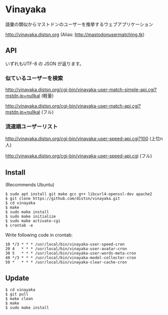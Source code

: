 # Vinayaka

語彙の類似からマストドンのユーザーを推挙するウェブアプリケーション

http://vinayaka.distsn.org
(Alias: http://mastodonusermatching.tk)

## API

いずれもUTF-8 の JSON が返ります。

### 似ているユーザーを検索

http://vinayaka.distsn.org/cgi-bin/vinayaka-user-match-simple-api.cgi?mstdn.jp+nullkal (軽量)

http://vinayaka.distsn.org/cgi-bin/vinayaka-user-match-api.cgi?mstdn.jp+nullkal (フル)

### 流速順ユーザーリスト

http://vinayaka.distsn.org/cgi-bin/vinayaka-user-speed-api.cgi?100 (上位n人)

http://vinayaka.distsn.org/cgi-bin/vinayaka-user-speed-api.cgi (フル)

## Install

(Recommends Ubuntu)

    $ sudo apt install git make gcc g++ libcurl4-openssl-dev apache2
    $ git clone https://github.com/distsn/vinayaka.git
    $ cd vinayaka
    $ make
    $ sudo make install
    $ sudo make initialize
    $ sudo make activate-cgi
    $ crontab -e

Write following code in crontab:

    10 */3 * * * /usr/local/bin/vinayaka-user-speed-cron
    20 4   * * * /usr/local/bin/vinayaka-user-avatar-cron
    30 5   * * * /usr/local/bin/vinayaka-user-words-meta-cron
    40 */3 * * * /usr/local/bin/vinayaka-model-collector-cron
    50 *   * * * /usr/local/bin/vinayaka-clear-cache-cron

## Update

    $ cd vinayaka
    $ git pull
    $ make clean
    $ make
    $ sudo make install
